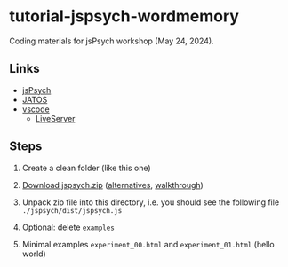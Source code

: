 # tutorial-jspsych-wordmemory

Coding materials for jsPsych workshop (May 24, 2024).

## Links

- [jsPsych](https://www.jspsych.org/)
- [JATOS](https://www.jatos.org/)
- [vscode](https://code.visualstudio.com/)
    - [LiveServer](https://marketplace.visualstudio.com/items?itemName=ritwickdey.LiveServer)

## Steps

1. Create a clean folder (like this one)
2. [Download jspsych.zip](https://www.github.com/jspsych/jspsych/releases/latest/download/jspsych.zip) ([alternatives](https://www.jspsych.org/7.3/tutorials/hello-world/), [walkthrough](https://www.jspsych.org/7.3/tutorials/hello-world/#option-2-download-and-host-jspsych))
3. Unpack zip file into this directory, i.e. you should see the following file `./jspsych/dist/jspsych.js`
4. Optional: delete `examples`

5. Minimal examples `experiment_00.html` and `experiment_01.html` (hello world)
